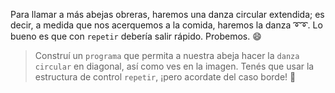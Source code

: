 <gs-attire
  attire-url="https://raw.githubusercontent.com/MumukiProject/mumuki-guia-gobstones-practica-repeticion-simple-kids/master/assets/attires/config.json">
</gs-attire>
<gs-toolbox toolbox-url="https://raw.githubusercontent.com/MumukiProject/mumuki-guia-gobstones-practica-repeticion-simple-kids/master/assets/toolbox_1553783444661.xml"></gs-toolbox>

Para llamar a más abejas obreras, haremos una danza circular extendida; es decir, a medida que nos acerquemos a la comida, haremos la danza :curly_loop::curly_loop:. Lo bueno es que con `repetir` debería salir rápido. Probemos. :smile:

> Construí un `programa` que permita a nuestra abeja hacer la `danza circular` en diagonal, así como ves en la imagen. Tenés que usar la estructura de control `repetir`, ¡pero acordate del caso borde! :grimacing:
